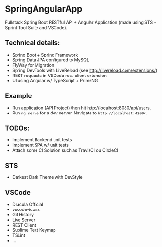 # SpringAngularApp

Fullstack Spring Boot RESTful API + Angular Application (made using STS - Sprint Tool Suite and VSCode).

## Technical details:
 - Spring Boot + Spring Framework 
 - Spring Data JPA configured to MySQL
 - FlyWay for Migration
 - Spring DevTools with LiveReload (see http://livereload.com/extensions/)
 - REST requests in VSCode rest-client extension
 - UI using Angular w/ TypeScript + PrimeNG

## Example
 - Run application (API Project) then hit http://localhost:8080/api/users.
 - Run `ng serve` for a dev server. Navigate to `http://localhost:4200/`.

## TODOs:
 - Implement Backend unit tests
 - Implement SPA w/ unit tests
 - Attach some CI Solution such as TravisCI ou CircleCI

## STS
 - Darkest Dark Theme with DevStyle

 ## VSCode
 - Dracula Official 
 - vscode-icons
 - Git History 
 - Live Server
 - REST Client
 - Sublime Text Keymap
 - TSLint
 - ...

